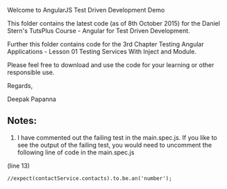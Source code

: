 Welcome to AngularJS Test Driven Development Demo

This folder contains the latest code (as of 8th October 2015) for the Daniel Stern's TutsPlus Course - Angular for Test Driven Development.

Further this folder contains code for the 3rd Chapter Testing Angular Applications - Lesson 01 Testing Services With Inject and Module. 

Please feel free to download and use the code for your learning or other responsible use.

Regards, 

Deepak Papanna

Notes:
-------

1. I have commented out the failing test in the main.spec.js. If you like to see the output of the failing test, you would need to uncomment the following line of code in the main.spec.js
    
(line 13)

    //expect(contactService.contacts).to.be.an('number');
